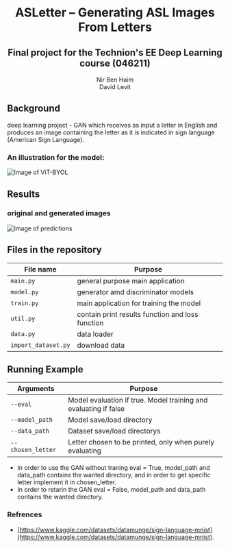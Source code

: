 <h1 align="center">ASLetter – Generating ASL Images From Letters</h1>
<h2 align="center">Final project for the Technion's EE Deep Learning course (046211)
</h2> 

  <p align="center">
    Nir Ben Haim
  <br>
    David Levit
  </p>

## Background
 deep learning project - GAN which receives as input a letter in English and produces an image containing the letter as it is indicated in sign language (American Sign Language). 

### An illustration for the model: 
![Image of ViT-BYOL](./assets/our_vit_byol.png)

## Results
### original and generated images
![Image of predictions](./results/images_with_predictions_sigma=0.8.png)

## Files in the repository

| File name                                                     | Purpose                                                                                                                                       |
|---------------------------------------------------------------|-----------------------------------------------------------------------------------------------------------------------------------------------|
| `main.py`                                                     | general purpose main application                                                                                                              |
| `model.py`                                                    | generator amd discriminator models                                                                                                            |
| `train.py`                                                    | main application for training the model                                                                                                       |
| `util.py`                                                     | contain print results function and loss function                                                                                              |
| `data.py`                                                     | data loader                                                                                                                                   |
| `import_dataset.py`                                           | download data                                                                                                                                 |

## Running Example

| Arguments                                                     | Purpose                                                                                                                                       |
|---------------------------------------------------------------|-----------------------------------------------------------------------------------------------------------------------------------------------|
| `--eval`                                                      | Model evaluation if true. Model training and evaluating if false                                                                              |
| `--model_path`                                                | Model save/load directory                                                                                                                     |
| `--data_path`                                                 | Dataset save/load directorys                                                                                                                  |
| `--chosen_letter`                                             | Letter chosen to be printed, only when purely evaluating                                                                                      |

* In order to use the GAN without traning eval = True, model_path and data_path contains the wanted directory, and in order to get specific letter implement it in chosen_letter. 
* In order to retarin the GAN eval = False, model_path and data_path contains the wanted directory.

### Refrences
* [https://www.kaggle.com/datasets/datamunge/sign-language-mnist](https://www.kaggle.com/datasets/datamunge/sign-language-mnist).
